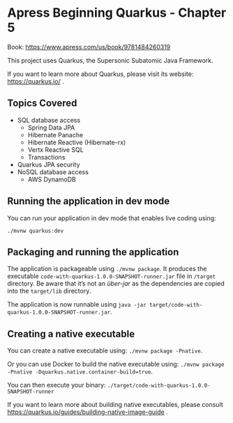 # Apress Beginning Quarkus - Chapter 5

Book: https://www.apress.com/us/book/9781484260319

This project uses Quarkus, the Supersonic Subatomic Java Framework.

If you want to learn more about Quarkus, please visit its website: https://quarkus.io/ .

## Topics Covered
* SQL database access
    * Spring Data JPA
    * Hibernate Panache
    * Hibernate Reactive (Hibernate-rx)
    * Vertx Reactive SQL
    * Transactions
* Quarkus JPA security
* NoSQL database access
    * AWS DynamoDB

## Running the application in dev mode

You can run your application in dev mode that enables live coding using:
```
./mvnw quarkus:dev
```

## Packaging and running the application

The application is packageable using `./mvnw package`.
It produces the executable `code-with-quarkus-1.0.0-SNAPSHOT-runner.jar` file in `/target` directory.
Be aware that it’s not an _über-jar_ as the dependencies are copied into the `target/lib` directory.

The application is now runnable using `java -jar target/code-with-quarkus-1.0.0-SNAPSHOT-runner.jar`.

## Creating a native executable

You can create a native executable using: `./mvnw package -Pnative`.

Or you can use Docker to build the native executable using: `./mvnw package -Pnative -Dquarkus.native.container-build=true`.

You can then execute your binary: `./target/code-with-quarkus-1.0.0-SNAPSHOT-runner`

If you want to learn more about building native executables, please consult https://quarkus.io/guides/building-native-image-guide .